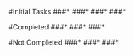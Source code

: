 #Initial Tasks
###* 
###* 
###* 
###* 

#Completed
###* 
###* 
###* 

#Not Completed
###* 
###* 
###*
